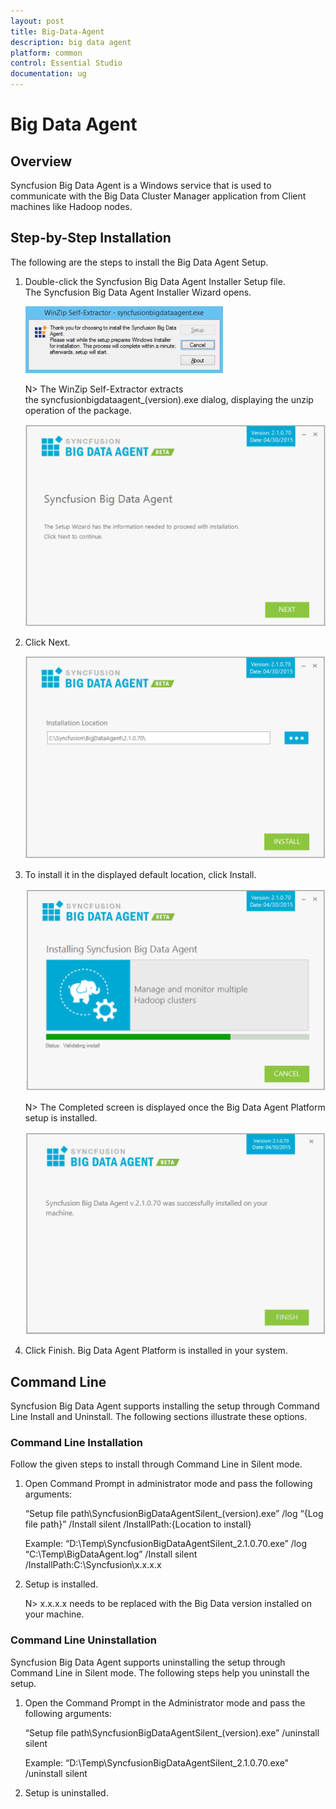 ```yaml
---
layout: post
title: Big-Data-Agent
description: big data agent
platform: common
control: Essential Studio
documentation: ug
---
```


# Big Data Agent

## Overview

Syncfusion Big Data Agent is a Windows service that is used to communicate with the Big Data Cluster Manager application from Client machines like Hadoop nodes.


## Step-by-Step Installation

The following are the steps to install the Big Data Agent Setup.

1. Double-click the Syncfusion Big Data Agent Installer Setup file. The Syncfusion Big Data Agent Installer Wizard opens.

   ![](Big-Data-Agent_images/Big-Data-Agent_img1.png)

   N> The WinZip Self-Extractor extracts the syncfusionbigdataagent_(version).exe dialog, displaying the unzip operation of the package. 

   ![](Big-Data-Agent_images/Big-Data-Agent_img3.png)

   
2. Click Next.

   ![](Big-Data-Agent_images/Big-Data-Agent_img4.png)

3. To install it in the displayed default location, click Install.

    ![](Big-Data-Agent_images/Big-Data-Agent_img5.png)
	
	N> The Completed screen is displayed once the Big Data Agent Platform setup is installed.

    ![](Big-Data-Agent_images/Big-Data-Agent_img7.png)

4. Click Finish. Big Data Agent Platform is installed in your system.


## Command Line 

Syncfusion Big Data Agent supports installing the setup through Command Line Install and Uninstall. The following sections illustrate these options. 

### Command Line Installation

Follow the given steps to install through Command Line in Silent mode.

1. Open Command Prompt in administrator mode and pass the following arguments:

   “Setup file path\SyncfusionBigDataAgentSilent_(version).exe” /log “{Log file path}” /Install silent   /InstallPath:{Location to install}

    Example: “D:\Temp\SyncfusionBigDataAgentSilent_2.1.0.70.exe” /log “C:\Temp\BigDataAgent.log” /Install silent /InstallPath:C:\Syncfusion\x.x.x.x

2. Setup is installed.

   N> x.x.x.x needs to be replaced with the Big Data version installed on your machine.
   
   
### Command Line Uninstallation

Syncfusion Big Data Agent supports uninstalling the setup through Command Line in Silent mode. The following steps help you uninstall the setup. 

1. Open the Command Prompt in the Administrator mode and pass the following arguments: 

   “Setup file path\SyncfusionBigDataAgentSilent_(version).exe” /uninstall silent

    Example: “D:\Temp\SyncfusionBigDataAgentSilent_2.1.0.70.exe" /uninstall silent

2.  Setup is uninstalled.